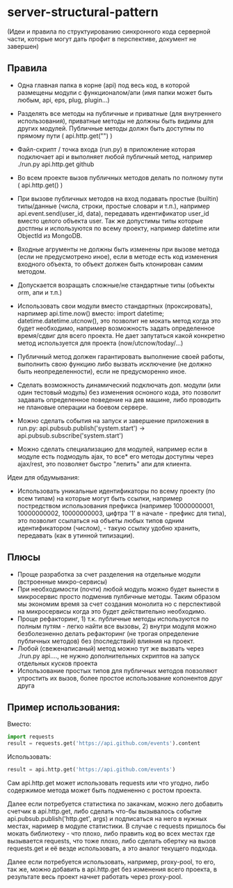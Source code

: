 # server-structural-pattern

(Идеи и правила по структуированию синхронного кода серверной части, которые могут дать профит в перспективе, документ не завершен)

## Правила
* Одна главная папка в корне (api) под весь код, в которой размещены модули с функционалом/апи (имя папки может быть любым, api, eps, plug, plugin...)
* Разделять все методы на публичные и приватные (для внутреннего использования), приватные методы не должны быть видимы для других модулей. Публичные методы должн быть доступны по прямому пути ( api.http.get("") )
* Файл-скрипт / точка входа (run.py) в приложление которая подключает api и выполняет любой публичный метод, например ./run.py api.http.get github
* Во всем проекте вызов публичных методов делать по полному пути ( api.http.get() )
* При вызове публичных методов на вход подавать простые (builtin) типы/данные (числа, строки, простые словари и т.п.), например api.event.send(user_id, data), передавать идентификатор user_id вместо целого объекта user. Так же допустимы типы которые достпны и используются по всему проекту, например datetime или ObjectId из MongoDB.
 * Входные агрументы не должны быть изменены при вызове метода (если не предусмотрено иное), если в методе есть код изменения входного объекта, то объект должен быть клонирован самим методом.
 * Допускается возращать сложные/не стандартные типы (объекты orm, апи и т.п.)
* Использовать свои модули вместо стандартных (проксировать), нарпимер api.time.now() вместо: import datetime; datetime.datetime.utcnow(), это позволит не мокать метод когда это будет необходимо, например возможность задать определенное время/сдвиг для всего проекта. Не дает запутаться какой конкретно метод используется для проекта (now/utcnow/today/...)

* Публичный метод должен гарантировать выполнение своей работы, выполнить свою функцию либо вызвать исключение (не должно быть неопределенности), если не предусморенно иное.
* Сделать возможность динамический подключать доп. модули (или один тестовый модуль) без изменения осноного кода, это позволит задавать определенное поведение на дев машине, либо проводить не плановые операции на боевом сервере.
* Можно сделать события на запуск и завершение приложения в run.py: api.pubsub.publish('system.start') -> api.pubsub.subscribe('system.start')
* Можно сделать специализацию для модулей, например если в модуле есть подмодуль ajax, то все* его методы доступны через ajax/rest, это позволяет быстро "лепить" апи для клиента.

Идеи для обдумывания:
* Использовать уникальные идентификаторы по всему проекту (по всем типам) на которые могут быть ссылки, например постредством использования префикса (например 10000000001, 10000000002, 10000000003, цифтра '1' в начале - префикс для типа), это позволит ссылаться на объеты любых типов одним идентификатором (числом), - такую ссылку удобно хранить, передавать (как в утинной типизации).

## Плюсы
* Проще разработка за счет разделения на отдельные модули (встроенные микро-сервисы)
* При необходимости (почти) любой модуль можно будет вынести в микросервис просто подменив пулбичные методы. Таким образом мы экономим время за счет создания монолита но с перспективой на микросервисы когда это будет действительно необходимо.
* Проще рефакторинг, 1) т.к. публичные методы используются по полным путям - легко найти все вызовы, 2) внутри модуля можно безболезненно делать рефакторинг (не трогая определение публичных методов) без (последствий) влияния на проект.
* Любой (свеженаписаный) метод можно тут же вызвать через ./run.py api...., не нужно дополнительных скриптов на запуск отдельных кусков проекта
* Использование простых типов для публичных методов повзоляют упростить их вызов, более простое использование копонентов друг друга

## Пример использования:

Вместо:
```python
import requests
result = requests.get('https://api.github.com/events').content
```
Использовать:
```python
result = api.http.get('https://api.github.com/events')
```
Сам api.http.get может использовать requests или что угодно, либо содержимое метода может быть подмененно с ростом проекта.

Далее если потребуется статистика по закачкам, можно лего добавить счетчик в api.http.get, либо сделать что-бы вызывалось событие api.pubsub.publish('http.get', args) и подписаться на него в нужных местах, наример в модуле статистики. В случае с requests пришлось бы мокать библиотеку - что плохо, либо править код во всех местах где вызывается requests, что тоже плохо, либо сделать обертку на вызов requests.get и её везде использовать, а это аналог текущего подхода.

Далее если потребуется использовать, например, proxy-pool, то его, так же, можно добавить в api.http.get без изменения всего проекта, в результате весь проект начнет работать через proxy-pool.
